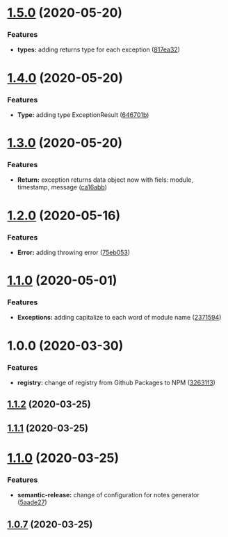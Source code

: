 # [1.5.0](https://github.com/kenift/exception/compare/v1.4.0...v1.5.0) (2020-05-20)


### Features

* **types:** adding returns type for each exception ([817ea32](https://github.com/kenift/exception/commit/817ea320b0bdc3a78239b836a4ec2f9fbcfea135))

# [1.4.0](https://github.com/kenift/exception/compare/v1.3.0...v1.4.0) (2020-05-20)


### Features

* **Type:** adding type ExceptionResult ([646701b](https://github.com/kenift/exception/commit/646701b88a523e7140e129bfea30d0abc92d7225))

# [1.3.0](https://github.com/kenift/exception/compare/v1.2.0...v1.3.0) (2020-05-20)


### Features

* **Return:** exception returns data object now with fiels: module, timestamp, message ([ca16abb](https://github.com/kenift/exception/commit/ca16abba66d5335e4a26d5d4d8350118aeaf5ad1))

# [1.2.0](https://github.com/kenift/exception/compare/v1.1.0...v1.2.0) (2020-05-16)


### Features

* **Error:** adding throwing error ([75eb053](https://github.com/kenift/exception/commit/75eb053af15ca9c86557ed043fa1fe14d91cd1f7))

# [1.1.0](https://github.com/kenift/exception/compare/v1.0.0...v1.1.0) (2020-05-01)


### Features

* **Exceptions:** adding capitalize to each word of module name ([2371594](https://github.com/kenift/exception/commit/2371594835f5745a82a2603f50c1560cd45c9df1))

# 1.0.0 (2020-03-30)


### Features

* **registry:** change of registry from Github Packages to NPM ([32631f3](https://github.com/kenift/exception/commit/32631f33502558f920b532e59f0c6638301b8d82))

## [1.1.2](https://github.com/kenift/rollup-typescript-boilerplate/compare/v1.1.1...v1.1.2) (2020-03-25)

## [1.1.1](https://github.com/kenift/rollup-typescript-boilerplate/compare/v1.1.0...v1.1.1) (2020-03-25)

# [1.1.0](https://github.com/kenift/rollup-typescript-boilerplate/compare/v1.0.7...v1.1.0) (2020-03-25)


### Features

* **semantic-release:** change of configuration for notes generator ([5aade27](https://github.com/kenift/rollup-typescript-boilerplate/commit/5aade2751bcb23830e7f27dccc5e6c6f6fd1223e))

## [1.0.7](https://github.com/kenift/localizer/compare/v1.0.6...v1.0.7) (2020-03-25)

